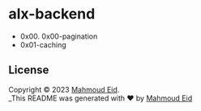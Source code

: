 # alx-backend


- 0x00. 0x00-pagination
- 0x01-caching
## License

Copyright © 2023 [Mahmoud Eid](https://github.com/Mado007).<br />
_This README was generated with ❤️ by [Mahmoud Eid](https://github.com/Mado007)